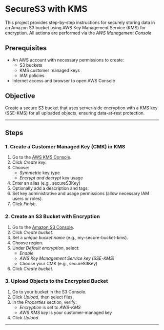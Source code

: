# SecureS3 with KMS 

This project provides step-by-step instructions for securely storing data in an Amazon S3 bucket using AWS Key Management Service (KMS) for encryption. All actions are performed via the *AWS Management Console*.

## Prerequisites

- An AWS account with necessary permissions to create:
  - S3 buckets
  - KMS customer managed keys
  - IAM policies 
- Internet access and browser to open AWS Console

## Objective

Create a secure S3 bucket that uses server-side encryption with a KMS key (SSE-KMS) for all uploaded objects, ensuring data-at-rest protection.

---

## Steps

### 1. Create a Customer Managed Key (CMK) in KMS

1. Go to the [AWS KMS Console](https://console.aws.amazon.com/kms/home).
2. Click *Create key*.
3. Choose:
   - *Symmetric* key type
   - *Encrypt and decrypt* key usage
4. Enter an alias (e.g., secureS3Key)
5. Optionally add a description and tags.
6. Set key administrative and usage permissions (allow necessary IAM users or roles).
7. Click *Finish*.


### 2. Create an S3 Bucket with Encryption

1. Go to the [Amazon S3 Console](https://s3.console.aws.amazon.com/s3/home).
2. Click *Create bucket*.
3. Set a *unique bucket name* (e.g., my-secure-bucket-kms).
4. Choose region.
5. Under *Default encryption*, select:
   - *Enable*
   - *AWS Key Management Service key (SSE-KMS)*
   - Choose your CMK (e.g., secureS3Key)
6. Click *Create bucket*.

### 3. Upload Objects to the Encrypted Bucket

1. Go to your bucket in the S3 Console.
2. Click *Upload*, then select files.
3. In the *Properties* section, verify:
   - *Encryption* is set to *AWS-KMS*
   - *AWS KMS key* is your customer-managed key
4. Click *Upload*.

---
